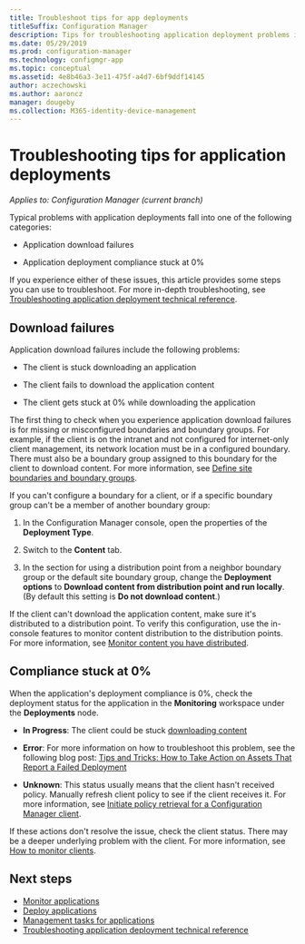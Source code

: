 ```yaml
---
title: Troubleshoot tips for app deployments
titleSuffix: Configuration Manager
description: Tips for troubleshooting application deployment problems in System Center Configuration Manager
ms.date: 05/29/2019
ms.prod: configuration-manager
ms.technology: configmgr-app
ms.topic: conceptual
ms.assetid: 4e8b46a3-3e11-475f-a4d7-6bf9ddf14145
author: aczechowski
ms.author: aaroncz
manager: dougeby
ms.collection: M365-identity-device-management
---
```


# Troubleshooting tips for application deployments

*Applies to: Configuration Manager (current branch)*

Typical problems with application deployments fall into one of the following categories:

- Application download failures

- Application deployment compliance stuck at 0%

If you experience either of these issues, this article provides some steps you can use to troubleshoot. For more in-depth troubleshooting, see [Troubleshooting application deployment technical reference](/sccm/apps/understand/app-deployment-technical-reference).


## Download failures

Application download failures include the following problems:

- The client is stuck downloading an application

- The client fails to download the application content

- The client gets stuck at 0% while downloading the application

The first thing to check when you experience application download failures is for missing or misconfigured boundaries and boundary groups. For example, if the client is on the intranet and not configured for internet-only client management, its network location must be in a configured boundary. There must also be a boundary group assigned to this boundary for the client to download content. For more information, see [Define site boundaries and boundary groups](/sccm/core/servers/deploy/configure/define-site-boundaries-and-boundary-groups).

If you can't configure a boundary for a client, or if a specific boundary group can't be a member of another boundary group:

1. In the Configuration Manager console, open the properties of the **Deployment Type**.  

1. Switch to the **Content** tab.

1. In the section for using a distribution point from a neighbor boundary group or the default site boundary group, change the **Deployment options** to **Download content from distribution point and run locally**. (By default this setting is **Do not download content**.)

If the client can't download the application content, make sure it's distributed to a distribution point. To verify this configuration, use the in-console features to monitor content distribution to the distribution points. For more information, see [Monitor content you have distributed](/sccm/core/servers/deploy/configure/monitor-content-you-have-distributed).  


## Compliance stuck at 0%

When the application's deployment compliance is 0%, check the deployment status for the application in the **Monitoring** workspace under the **Deployments** node.

- **In Progress**: The client could be stuck [downloading content](#download-failures)

- **Error**: For more information on how to troubleshoot this problem, see the following blog post: [Tips and Tricks: How to Take Action on Assets That Report a Failed Deployment](https://techcommunity.microsoft.com/t5/Configuration-Manager-Archive/Tips-and-Tricks-How-to-Take-Action-on-Assets-That-Report-a/ba-p/273019)

- **Unknown**: This status usually means that the client hasn't received policy. Manually refresh client policy to see if the client receives it. For more information, see [Initiate policy retrieval for a Configuration Manager client](/sccm/core/clients/manage/manage-clients#BKMK_PolicyRetrieval).
  
If these actions don't resolve the issue, check the client status. There may be a deeper underlying problem with the client. For more information, see [How to monitor clients](/sccm/core/clients/manage/monitor-clients).


## Next steps

- [Monitor applications](/sccm/apps/deploy-use/monitor-applications-from-the-console)
- [Deploy applications](/sccm/apps/deploy-use/deploy-applications)
- [Management tasks for applications](/sccm/apps/deploy-use/management-tasks-applications)
- [Troubleshooting application deployment technical reference](/sccm/apps/understand/app-deployment-technical-reference)
